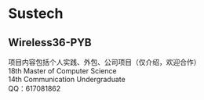 # Sustech 

## Wireless36-PYB

项目内容包括个人实践、外包、公司项目（仅介绍，欢迎合作）<br>
18th Master of Computer Science <br>
14th Communication Undergraduate <br>
QQ：617081862

